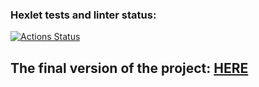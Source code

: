 ### Hexlet tests and linter status:
[![Actions Status](https://github.com/nofacez/layout-designer-project-lvl1/workflows/hexlet-check/badge.svg)](https://github.com/nofacez/layout-designer-project-lvl1/actions)

## The final version of the project: [HERE](http://keen-coast.surge.sh/)
